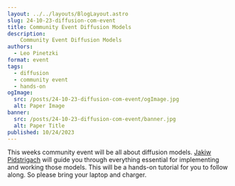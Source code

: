 ```yaml
---
layout: ../../layouts/BlogLayout.astro
slug: 24-10-23-diffusion-com-event
title: Community Event Diffusion Models
description: 
    Community Event Diffusion Models
authors:
  - Leo Pinetzki
format: event
tags:
  - diffusion
  - community event
  - hands-on
ogImage: 
  src: /posts/24-10-23-diffusion-com-event/ogImage.jpg
  alt: Paper Image
banner: 
  src: /posts/24-10-23-diffusion-com-event/banner.jpg
  alt: Paper Title
published: 10/24/2023
---
```

This weeks community event will be all about diffusion models. [Jakiw Pidstrigach](https://jakiw.com) will guide you through everything essential for implementing and working those models. This will be a hands-on tutorial for you to follow along. So please bring your laptop and charger.
